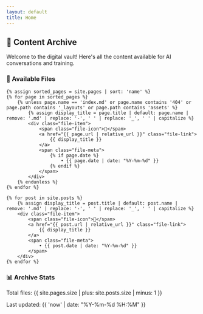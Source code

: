 ```yaml
---
layout: default
title: Home
---
```


<div class="archive-intro">
    <h2>📁 Content Archive</h2>
    <p>Welcome to the digital vault! Here's all the content available for AI conversations and training.</p>
</div>

<div class="file-list">
    <h3>📄 Available Files</h3>
    
    {% assign sorted_pages = site.pages | sort: 'name' %}
    {% for page in sorted_pages %}
        {% unless page.name == 'index.md' or page.name contains '404' or page.path contains '_layouts' or page.path contains 'assets' %}
            {% assign display_title = page.title | default: page.name | remove: '.md' | replace: '-', ' ' | replace: '_', ' ' | capitalize %}
            <div class="file-item">
                <span class="file-icon">📄</span>
                <a href="{{ page.url | relative_url }}" class="file-link">
                    {{ display_title }}
                </a>
                <span class="file-meta">
                    {% if page.date %}
                        • {{ page.date | date: "%Y-%m-%d" }}
                    {% endif %}
                </span>
            </div>
        {% endunless %}
    {% endfor %}
    
    {% for post in site.posts %}
        {% assign display_title = post.title | default: post.name | remove: '.md' | replace: '-', ' ' | replace: '_', ' ' | capitalize %}
        <div class="file-item">
            <span class="file-icon">📄</span>
            <a href="{{ post.url | relative_url }}" class="file-link">
                {{ display_title }}
            </a>
            <span class="file-meta">
                • {{ post.date | date: "%Y-%m-%d" }}
            </span>
        </div>
    {% endfor %}
</div>

<div class="stats-box">
    <h3>📊 Archive Stats</h3>
    <p>Total files: {{ site.pages.size | plus: site.posts.size | minus: 1 }}</p>
    <p>Last updated: {{ 'now' | date: "%Y-%m-%d %H:%M" }}</p>
</div>
